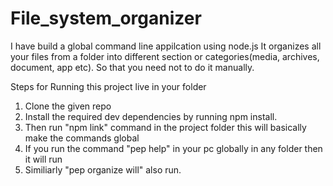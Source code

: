 # File_system_organizer
I have build a global command line appilcation using node.js
It organizes all your files from a folder into different section or categories(media, archives, document, app etc).
So that you need not to do it manually.

Steps for Running this project live in your folder
1. Clone the given repo 
2. Install the required dev dependencies by running npm install.
4. Then run "npm link" command in the project folder this will basically make the commands global 
5. If you run the command "pep help" in your pc globally in any folder then it will run
6. Similiarly "pep organize will" also run. 
